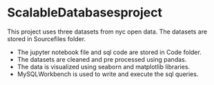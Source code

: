 # ScalableDatabasesproject

This project uses three datasets from nyc open data. The datasets are stored in Sourcefiles folder. 
-  The jupyter notebook file and sql code are stored in Code folder. 
-  The datasets are cleaned and pre processed using pandas.
-  The data is visualized using seaborn and matplotlib libraries.
-  MySQLWorkbench is used to write and execute the sql queries.
